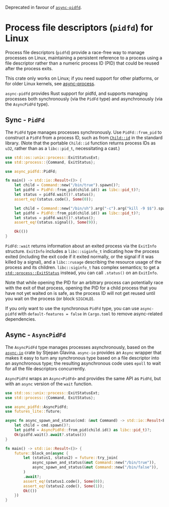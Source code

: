Deprecated in favour of [`async-pidfd`](https://github.com/async-pidfd/async-pidfd).

Process file descriptors (`pidfd`) for Linux
============================================

Process file descriptors (`pidfd`) provide a race-free way to manage processes
on Linux, maintaining a persistent reference to a process using a file
descriptor rather than a numeric process ID (PID) that could be reused after
the process exits.

This crate only works on Linux; if you need support for other platforms, or for
older Linux kernels, see
[async-process](https://crates.io/crates/async-process).

`async-pidfd` provides Rust support for pidfd, and supports managing processes
both synchronously (via the `PidFd` type) and asynchronously (via the
`AsyncPidFd` type).

Sync - `PidFd`
--------------

The `PidFd` type manages processes synchronously.  Use `PidFd::from_pid` to
construct a `PidFd` from a process ID, such as from
[`Child::id`](https://doc.rust-lang.org/std/process/struct.Child.html#method.id)
in the standard library. (Note that the portable `Child::id` function returns
process IDs as `u32`, rather than as a `libc::pid_t`, necessitating a cast.)

```rust
use std::os::unix::process::ExitStatusExt;
use std::process::{Command, ExitStatus};

use async_pidfd::PidFd;

fn main() -> std::io::Result<()> {
    let child = Command::new("/bin/true").spawn()?;
    let pidfd = PidFd::from_pid(child.id() as libc::pid_t)?;
    let status = pidfd.wait()?.status();
    assert_eq!(status.code(), Some(0));

    let child = Command::new("/bin/sh").arg("-c").arg("kill -9 $$").spawn()?;
    let pidfd = PidFd::from_pid(child.id() as libc::pid_t)?;
    let status = pidfd.wait()?.status();
    assert_eq!(status.signal(), Some(9));

    Ok(())
}
```

`PidFd::wait` returns information about an exited process via the `ExitInfo`
structure. `ExitInfo` includes a `libc::siginfo_t` indicating how the process
exited (including the exit code if it exited normally, or the signal if it was
killed by a signal), and a `libc::rusage` describing the resource usage of the
process and its children. `libc::siginfo_t` has complex semantics; to get a
[`std::process::ExitStatus`](https://doc.rust-lang.org/std/process/struct.ExitStatus.html)
instead, you can call `.status()` on an `ExitInfo`.

Note that while opening the PID for an arbitrary process can potentially race
with the exit of that process, opening the PID for a child process that you
have not yet waited on is safe, as the process ID will not get reused until you
wait on the process (or block `SIGCHLD`).

If you only want to use the synchronous `PidFd` type, you can use `async-pidfd`
with `default-features = false` in `Cargo.toml` to remove async-related
dependencies.

Async - `AsyncPidFd`
--------------------

The `AsyncPidFd` type manages processes asynchronously, based on the
[`async-io`](https://docs.rs/async-io/) crate by Stjepan Glavina. `async-io`
provides an `Async` wrapper that makes it easy to turn any synchronous type
based on a file descriptor into an asynchronous type; the resulting
asynchronous code uses `epoll` to wait for all the file descriptors
concurrently.

`AsyncPidFd` wraps an `Async<PidFd>` and provides the same API as `PidFd`, but
with an `async` version of the `wait` function.

```rust
use std::os::unix::process::ExitStatusExt;
use std::process::{Command, ExitStatus};

use async_pidfd::AsyncPidFd;
use futures_lite::future;

async fn async_spawn_and_status(cmd: &mut Command) -> std::io::Result<ExitStatus> {
    let child = cmd.spawn()?;
    let pidfd = AsyncPidFd::from_pid(child.id() as libc::pid_t)?;
    Ok(pidfd.wait().await?.status())
}

fn main() -> std::io::Result<()> {
    future::block_on(async {
        let (status1, status2) = future::try_join(
            async_spawn_and_status(&mut Command::new("/bin/true")),
            async_spawn_and_status(&mut Command::new("/bin/false")),
        )
        .await?;
        assert_eq!(status1.code(), Some(0));
        assert_eq!(status2.code(), Some(1));
        Ok(())
    })
}
```

